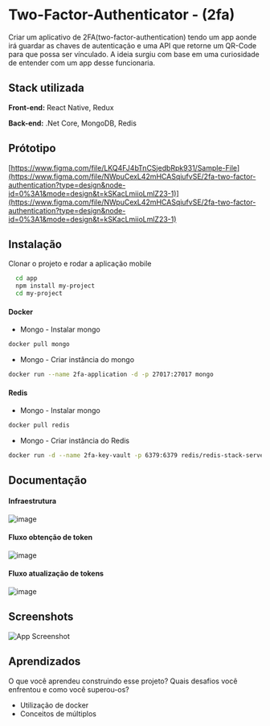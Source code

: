 
# Two-Factor-Authenticator - (2fa)
Criar um aplicativo de 2FA(two-factor-authentication) tendo um app aonde irá guardar as chaves de autenticação e uma API que retorne um QR-Code para que possa ser vínculado. A ideia surgiu com base em uma curiosidade de entender com um app desse funcionaria. 


## Stack utilizada

**Front-end:** React Native, Redux

**Back-end:** .Net Core, MongoDB, Redis

## Prótotipo
[https://www.figma.com/file/LKQ4FJ4bTnCSjedbRpk931/Sample-File](https://www.figma.com/file/NWpuCexL42mHCASqiufvSE/2fa-two-factor-authentication?type=design&node-id=0%3A1&mode=design&t=kSKacLmiioLmlZ23-1)](https://www.figma.com/file/NWpuCexL42mHCASqiufvSE/2fa-two-factor-authentication?type=design&node-id=0%3A1&mode=design&t=kSKacLmiioLmlZ23-1)

## Instalação
Clonar o projeto e rodar a aplicação mobile

```bash
  cd app
  npm install my-project
  cd my-project
```

#### Docker

  - Mongo - Instalar mongo
  ```bash
  docker pull mongo

  ```
  - Mongo - Criar instância do mongo

  ```bash
  docker run --name 2fa-application -d -p 27017:27017 mongo

  ```

#### Redis

  - Mongo - Instalar mongo
  ```bash
  docker pull redis

  ```
  - Mongo - Criar instância do Redis

  ```bash
  docker run -d --name 2fa-key-vault -p 6379:6379 redis/redis-stack-server:latest
  ```
## Documentação

#### Infraestrutura
![image](https://github.com/VilasBoas1407/2fa/assets/29546480/59e8d23a-4b63-4456-b0a4-087b87f653be)

#### Fluxo obtenção de token
![image](https://github.com/VilasBoas1407/Two-Factor-Authenticator/assets/29546480/585fe69c-ccbd-483a-a823-d22fd291d7d5)

#### Fluxo atualização de tokens
![image](https://github.com/VilasBoas1407/Two-Factor-Authenticator/assets/29546480/891d2c49-9b99-4dcc-8a22-b02c14467004)

## Screenshots

![App Screenshot](https://via.placeholder.com/468x300?text=App+Screenshot+Here)


## Aprendizados

O que você aprendeu construindo esse projeto? Quais desafios você enfrentou e como você superou-os?

- Utilização de docker 
- Conceitos de múltiplos
